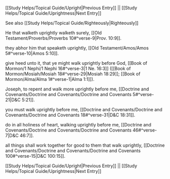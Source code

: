 [[Study Helps/Topical Guide/Upright|Previous Entry]]  ||  [[Study Helps/Topical Guide/Uprightness|Next Entry]]

 See also [[Study Helps/Topical Guide/Righteously|Righteously]]

 He that walketh uprightly walketh surely, [[Old Testament/Proverbs/Proverbs 10#^verse-9|Prov. 10:9]].

 they abhor him that speaketh uprightly, [[Old Testament/Amos/Amos 5#^verse-10|Amos 5:10]].

 give heed unto it, that ye might walk uprightly before God, [[Book of Mormon/1 Nephi/1 Nephi 16#^verse-3|1 Ne. 16:3]] ([[Book of Mormon/Mosiah/Mosiah 18#^verse-29|Mosiah 18:29]]; [[Book of Mormon/Alma/Alma 1#^verse-1|Alma 1:1]]).

 Joseph, to repent and walk more uprightly before me, [[Doctrine and Covenants/Doctrine and Covenants/Doctrine and Covenants 5#^verse-21|D&C 5:21]].

 you must walk uprightly before me, [[Doctrine and Covenants/Doctrine and Covenants/Doctrine and Covenants 18#^verse-31|D&C 18:31]].

 do in all holiness of heart, walking uprightly before me, [[Doctrine and Covenants/Doctrine and Covenants/Doctrine and Covenants 46#^verse-7|D&C 46:7]].

 all things shall work together for good to them that walk uprightly, [[Doctrine and Covenants/Doctrine and Covenants/Doctrine and Covenants 100#^verse-15|D&C 100:15]].

[[Study Helps/Topical Guide/Upright|Previous Entry]]  ||  [[Study Helps/Topical Guide/Uprightness|Next Entry]]